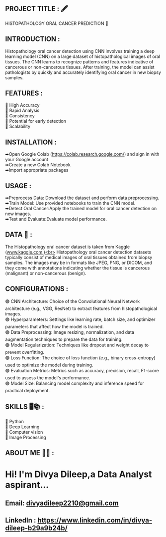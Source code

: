 ## PROJECT TITLE : 🖋
HISTOPATHOLOGY ORAL CANCER PREDICTION 🦷
## INTRODUCTION :
Histopathology oral cancer detection using CNN involves training a deep learning model (CNN) on a large dataset of histopathological images of oral tissues. The CNN learns to recognize patterns and features indicative of cancerous or non-cancerous tissues. After training, the model can assist pathologists by quickly and accurately identifying oral cancer in new biopsy samples.
## FEATURES :
📍 High Accuracy<br>
📍 Rapid Analysis<br>
📍 Consistency<br>
📍 Potential for early detection<br>
📍 Scalability<br>
## INSTALLATION :
➡Open Google Colab (https://colab.research.google.com/) and sign in with your Google account<br>
➡Create a new Colab Notebook<br>
➡Import appropriate packages<br>
## USAGE :
➡Preprocess Data: Download the dataset and perform data preprocessing.<br>
➡Train Model: Use provided notebooks to train the CNN model.<br>
➡Detect Oral Cancer:Apply the trained model for oral cancer detection on new images.<br>
➡Test and Evaluate:Evaluate model performance.<br>
## DATA 📑 :
The Histopathology oral cancer dataset is taken from Kaggle (www.kaggle.com.)<br>
Histopathology oral cancer detection datasets typically consist of medical images of oral tissues obtained from biopsy samples. The images may be in formats like JPEG, PNG, or DICOM, and they come with annotations indicating whether the tissue is cancerous (malignant) or non-cancerous (benign).
## CONFIGURATIONS :
🟣 CNN Architecture: Choice of the Convolutional Neural Network architecture (e.g., VGG, ResNet) to extract features from histopathological images.<br>
🟣 Hyperparameters: Settings like learning rate, batch size, and optimizer parameters that affect how the model is trained.<br>
🟣 Data Preprocessing: Image resizing, normalization, and data augmentation techniques to prepare the data for training.<br>
🟣 Model Regularization: Techniques like dropout and weight decay to prevent overfitting.<br>
🟣 Loss Function: The choice of loss function (e.g., binary cross-entropy) used to optimize the model during training.<br>
🟣 Evaluation Metrics: Metrics such as accuracy, precision, recall, F1-score used to assess the model's performance.<br>
🟣 Model Size: Balancing model complexity and inference speed for practical deployment.<br>
## SKILLS 🖥📚 :
📌 Python<br>
📌 Deep Learning<br>
📌 Computer vision<br>
📌 Image Processing<br>
## ABOUT ME 👩‍💼 :
#  Hi! I'm Divya Dileep,a Data Analyst aspirant...
## Email: divyadileep2210@gmail.com
## LinkedIn : https://www.linkedin.com/in/divya-dileep-b29a9b24b/










